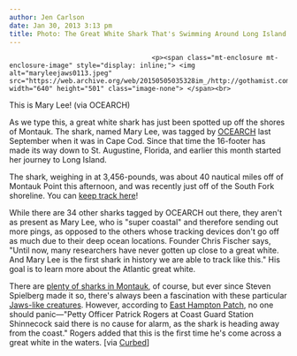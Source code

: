 ```yaml
---
author: Jen Carlson
date: Jan 30, 2013 3:13 pm
title: Photo: The Great White Shark That's Swimming Around Long Island Today
---
```


	
										<p><span class="mt-enclosure mt-enclosure-image" style="display: inline;"> <img alt="maryleejaws0113.jpeg" src="https://web.archive.org/web/20150505035328im_/http://gothamist.com/attachments/arts_jen/maryleejaws0113.jpeg" width="640" height="501" class="image-none"> </span><br>
<span class="photo_caption">This is Mary Lee! (via OCEARCH)</span></p>

<p>As we type this, a great white shark has just been spotted up off the shores of Montauk. The shark, named Mary Lee, was tagged by <a href="https://web.archive.org/web/20150505035328/http://www.ocearch.org/INACTION.html">OCEARCH</a> last September when it was in Cape Cod. Since that time the 16-footer has made its way down to St. Augustine, Florida, and earlier this month started her journey to Long Island.</p>

<p>The shark, weighing in at 3,456-pounds, was about 40 nautical miles off of Montauk Point this afternoon, and was recently just off of the South Fork shoreline. You can <a href="https://web.archive.org/web/20150505035328/http://sharks-ocearch.verite.com/">keep track here</a>!</p>

<p>While there are 34 other sharks tagged by OCEARCH out there, they aren&apos;t as present as Mary Lee, who is &quot;super coastal&quot; and therefore sending out more pings, as opposed to the others whose tracking devices don&apos;t go off as much due to their deep ocean locations. Founder Chris Fischer says, &quot;Until now, many researchers have never gotten up close to a great white. And Mary Lee is the first shark in history we are able to track like this.&quot; His goal is to learn more about the Atlantic great white.</p>

<p>There are <a href="https://web.archive.org/web/20150505035328/http://gothamist.com/2012/06/18/montauk_shark_fishing.php#photo-1">plenty of sharks in Montauk</a>, of course, but ever since Steven Spielberg made it so, there&apos;s always been a fascination with these particular <a href="https://web.archive.org/web/20150505035328/http://gothamist.com/2012/06/20/jaws_turns_37_today.php">Jaws-like creatures</a>. However, according to <a href="https://web.archive.org/web/20150505035328/http://easthampton.patch.com/articles/real-life-jaws-arrives-in-the-hamptons#photo-13167344">East Hampton Patch</a>, no one should panic&#x2014;&quot;Petty Officer Patrick Rogers at Coast Guard Station Shinnecock said there is no cause for alarm, as the shark is heading away from the coast.&quot; Rogers added that this is the first time he&apos;s come across a great white in the waters. [via <a href="https://web.archive.org/web/20150505035328/http://hamptons.curbed.com/archives/2013/01/30/shark.php">Curbed</a>]</p>					
										
									
				